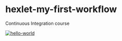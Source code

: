 # hexlet-my-first-workflow
Continuous Integration course

[![hello-world](https://github.com/Unbeliev4ble/hexlet-my-first-workflow/actions/workflows/hello.yml/badge.svg)](https://github.com/Unbeliev4ble/hexlet-my-first-workflow/actions/workflows/hello.yml)



